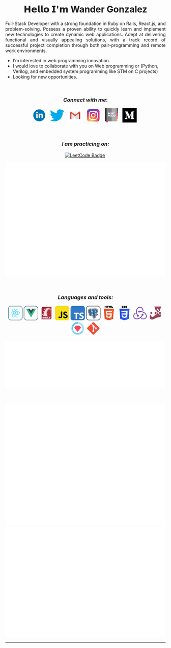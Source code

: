 <h1 align="center">𝗛𝗲𝗹𝗹𝗼 𝗜'𝗺 Wander Gonzalez</h1>

<p align="justify"> Full-Stack Developer with a strong foundation in Ruby on Rails, React.js, and problem-solving. Possess a proven ability to quickly learn and implement new technologies to create dynamic web applications. Adept at delivering functional and visually appealing solutions, with a track record of successful project completion through both pair-programming and remote work environments.</p>

-  I’m interested in web programming innovation.
- I would love to collaborate with you on Web programming or (Python, Verilog, and embedded system programming like STM on C projects)
- Looking for new opportunities. 

    
&nbsp;<h3 align="center">*Connect with me*:</h3> 

<div align="center">
    
[<img alt="LinkedIn" width="45px" src="assets/linkedin.svg">](https://www.linkedin.com/in/wander-gonzalez/) &nbsp; 
[<img alt="Twitter" width="45px" src="assets/twitter.svg">](https://twitter.com/wanderklk1) &nbsp; 
[<img alt="Gmail" width="45px" src="assets/gmail.svg">](mailto://wandergonzalez0@hotmail.com) &nbsp; 
[<img alt="Instagram" width="45px" src="assets/insta.svg">](https://www.instagram.com/wander_acg/) &nbsp; 
[<img alt="Portfolio" width="45px" src="assets/portfolio.svg">](https://wander-portfolio.netlify.app/) &nbsp;
[<img alt="Medium" width="45px" src="assets/medium-svgrepo-com.svg">](https://medium.com/@wandergonzalez0) &nbsp; 
    
</div>

&nbsp;<h3 align="center">*I am practicing on:*</h3>

<div align="center">

[![LeetCode Badge](https://img.shields.io/badge/-LeetCode-FFA116?style=for-the-badge&logo=LeetCode&logoColor=black&link=https://leetcode.com/wandergithub/)](https://leetcode.com/wandergithub/)&nbsp;
    
![Metrics](/metrics.plugin.leetcode.svg)


    
</div>

&nbsp;<h3 align="center">*Languages and tools:*</h3>

<div align="center">
    <img alt="React.js" height="45px" src="assets/react.svg">
    <img alt="Git" width="45px" src="assets/vue.svg">
    <img alt="Rails" width="45px" src="assets/rails.svg">
    <img alt="javascript" width="45px" src="assets/javascript.svg">
    <img alt="Git" width="45px" src="assets/typescript.svg">
    <img alt="postgresql" width="45px" src="assets/postgresql.svg">
    <img alt="html-5" width="45px" src="assets/html-5.svg">
    <img alt="CSS 3" width="45px" src="assets/css-3.svg">
    <img alt="Redux" width="45px" src="assets/redux.svg">
    <img alt="Jest" width="45px" src="assets/jest.svg">
    <img alt="Rspec" width="45px" src="assets/rspec.svg">
    <img alt="Git" width="45px" src="assets/git.svg">
    
![Full Yeat](/metrics.plugin.languages.indepth.svg) 
</div>
    

<br>

<div align="center">
    
![Full Yeat](/metrics.plugin.achievements.compact.svg) 
![Metrics](/metrics.plugin.isocalendar.fullyear.svg)
    
</div>

<!-- 
&nbsp;<h3 align="center">*GitHub stats:*</h3>

<p align="center">
    
<img align="center" src="https://github-readme-stats.vercel.app/api?username=wandergithub&show_icons=true&theme=tokyonight" alt="wandergithub" width="500" /> 
    
</p> -->

---

<!---
wandergithub/wandergithub is a ✨ special ✨ repository because its `README.md` (this file) appears on your GitHub profile.
You can click the Preview link to take a look at your changes.
--->
